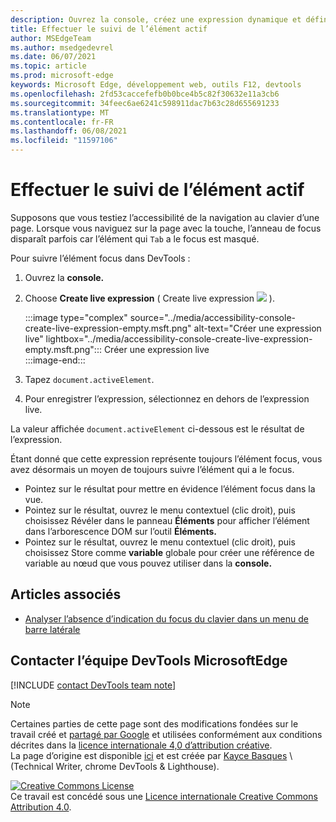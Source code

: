 ```yaml
---
description: Ouvrez la console, créez une expression dynamique et définissez l’expression sur document.activeElement.
title: Effectuer le suivi de l’élément actif
author: MSEdgeTeam
ms.author: msedgedevrel
ms.date: 06/07/2021
ms.topic: article
ms.prod: microsoft-edge
keywords: Microsoft Edge, développement web, outils F12, devtools
ms.openlocfilehash: 2fd53caccefefb0b0bce4b5c82f30632e11a3cb6
ms.sourcegitcommit: 34feec6ae6241c598911dac7b63c28d655691233
ms.translationtype: MT
ms.contentlocale: fr-FR
ms.lasthandoff: 06/08/2021
ms.locfileid: "11597106"
---
```

<!-- Copyright Kayce Basques 

   Licensed under the Apache License, Version 2.0 (the "License");
   you may not use this file except in compliance with the License.
   You may obtain a copy of the License at

       https://www.apache.org/licenses/LICENSE-2.0

   Unless required by applicable law or agreed to in writing, software
   distributed under the License is distributed on an "AS IS" BASIS,
   WITHOUT WARRANTIES OR CONDITIONS OF ANY KIND, either express or implied.
   See the License for the specific language governing permissions and
   limitations under the License.  -->  
# <a name="track-which-element-has-focus"></a>Effectuer le suivi de l’élément actif  

Supposons que vous testiez l’accessibilité de la navigation au clavier d’une page.  Lorsque vous naviguez sur la page avec la touche, l’anneau de focus disparaît parfois car l’élément qui `Tab` a le focus est masqué.  

Pour suivre l’élément focus dans DevTools :

1.  Ouvrez la **console.**  
1.  Choose **Create live expression** \( Create live expression ![ ](../media/create-live-expression-icon.msft.png) \).  
    
    :::image type="complex" source="../media/accessibility-console-create-live-expression-empty.msft.png" alt-text="Créer une expression live" lightbox="../media/accessibility-console-create-live-expression-empty.msft.png":::
       Créer une expression live  
    :::image-end:::  
    
1.  Tapez `document.activeElement`.  
1.  Pour enregistrer l’expression, sélectionnez en dehors de l’expression live.
    
La valeur affichée `document.activeElement` ci-dessous est le résultat de l’expression.  

Étant donné que cette expression représente toujours l’élément focus, vous avez désormais un moyen de toujours suivre l’élément qui a le focus.  

*   Pointez sur le résultat pour mettre en évidence l’élément focus dans la vue.  
*   Pointez sur le résultat, ouvrez le menu contextuel \(clic droit\), puis choisissez Révéler dans le panneau **Éléments** pour afficher l’élément dans l’arborescence DOM sur l’outil **Éléments.**  
*   Pointez sur le résultat, ouvrez le menu contextuel \(clic droit\), puis choisissez Store comme **variable** globale pour créer une référence de variable au nœud que vous pouvez utiliser dans la **console.**  


## <a name="see-also"></a>Articles associés

*  [Analyser l’absence d’indication du focus du clavier dans un menu de barre latérale](test-analyze-no-focus-indicator.md)


## <a name="getting-in-touch-with-the-microsoft-edge-devtools-team"></a>Contacter l’équipe DevTools MicrosoftEdge

[!INCLUDE [contact DevTools team note](../includes/contact-devtools-team-note.md)]  


<!-- links -->  
> [!NOTE]
> Certaines parties de cette page sont des modifications fondées sur le travail créé et [partagé par Google][GoogleSitePolicies] et utilisées conformément aux conditions décrites dans la [licence internationale 4,0 d’attribution créative][CCA4IL].  
> La page d’origine est disponible [ici](https://developers.google.com/web/tools/chrome-devtools/accessibility/focus) et est créée par [Kayce Basques][KayceBasques] \ (Technical Writer, chrome DevTools \& Lighthouse\).  

[![Creative Commons License][CCby4Image]][CCA4IL]  
Ce travail est concédé sous une [Licence internationale Creative Commons Attribution 4.0][CCA4IL].  

[CCA4IL]: https://creativecommons.org/licenses/by/4.0  
[CCby4Image]: https://i.creativecommons.org/l/by/4.0/88x31.png  
[GoogleSitePolicies]: https://developers.google.com/terms/site-policies  
[KayceBasques]: https://developers.google.com/web/resources/contributors#kayce-basques  
